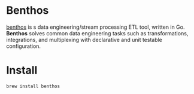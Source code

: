 # Benthos
[benthos](https://www.benthos.dev) is s data engineering/stream processing ETL tool, written in Go.<br/>
**Benthos** solves common data engineering tasks such as transformations, integrations, and multiplexing with declarative and unit testable configuration.

# Install

```shell
brew install benthos
```


